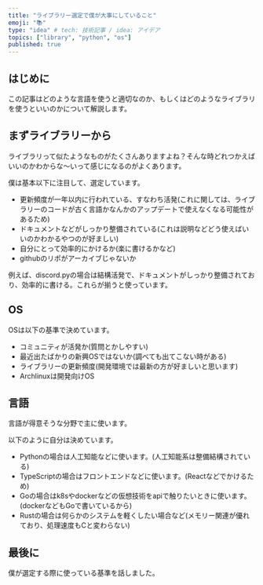 ```yaml
---
title: "ライブラリー選定で僕が大事にしていること"
emoji: "📚"
type: "idea" # tech: 技術記事 / idea: アイデア
topics: ["library", "python", "os"]
published: true
---
```


## はじめに
この記事はどのような言語を使うと適切なのか、もしくはどのようなライブラリを使うといいのかについて解説します。

## まずライブラリーから
ライブラリって似たようなものがたくさんありますよね？そんな時どれつかえばいいのかわからな〜いって感じになるのがよくあります。

僕は基本以下に注目して、選定しています。
- 更新頻度が一年以内に行われている、すなわち活発(これに関しては、ライブラリーのコードが古く言語かなんかのアップデートで使えなくなる可能性があるため)
- ドキュメントなどがしっかり整備されている(これは説明などどう使えばいいのかわかるやつのが好ましい)
- 自分にとって効率的にかけるか(楽に書けるかなど)
- githubのリポがアーカイブじゃないか

例えば、discord.pyの場合は結構活発で、ドキュメントがしっかり整備されており、効率的に書ける。これらが揃うと使っています。

## OS
OSは以下の基準で決めています。
- コミュニティが活発か(質問とかしやすい)
- 最近出たばかりの新興OSではないか(調べても出てこない時がある)
- ライブラリーの更新頻度(開発環境では最新の方が好ましいと思います)
- Archlinuxは開発向けOS

## 言語
言語が得意そうな分野で主に使います。

以下のように自分は決めています。
- Pythonの場合は人工知能などに使います。(人工知能系は整備結構されている)
- TypeScriptの場合はフロントエンドなどに使います。(Reactなどでかけるため)
- Goの場合はk8sやdockerなどの仮想技術をapiで触りたいときに使います。(dockerなどもGoで書いているから)
- Rustの場合は何らかのシステムを軽くしたい場合など(メモリー関連が優れており、処理速度もCと変わらない)

## 最後に
僕が選定する際に使っている基準を話しました。
